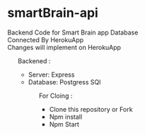 # smartBrain-api

Backend Code for Smart Brain app Database <br/>
Connected By HerokuApp <br/>
Changes will implement on HerokuApp <br/>

<ul>
Backened : 
<ul>
  <li>
    Server: Express
  </li>
  
  <li>
    Database: Postgress SQl
  </li>

<ul>
For Cloing : 
<ul>
  <li>
    Clone this repository or Fork
  </li>
  
  <li>
    Npm install
  </li>
  
  <li>
    Npm Start
  </li>
